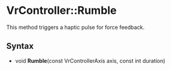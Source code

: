 # VrController::Rumble

This method triggers a haptic pulse for force feedback.

## Syntax

- void **Rumble**(const VrControllerAxis axis, const int duration)
